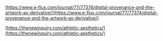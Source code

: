 ---
---

[https://www.e-flux.com/journal/77/77374/digital-provenance-and-the-artwork-as-derivative/](https://www.e-flux.com/journal/77/77374/digital-provenance-and-the-artwork-as-derivative/)

[https://thenewinquiry.com/athletic-aesthetics/](https://thenewinquiry.com/athletic-aesthetics/)